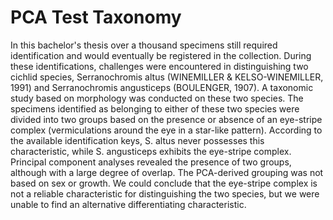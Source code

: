 # PCA Test Taxonomy
 In this bachelor's thesis over a thousand specimens still required identification and would eventually be registered in the collection. During these identifications, challenges were encountered in distinguishing two cichlid species, Serranochromis altus (WINEMILLER & KELSO-WINEMILLER, 1991) and Serranochromis angusticeps (BOULENGER, 1907). A taxonomic study based on morphology was conducted on these two species. The specimens identified as belonging to either of these two species were divided into two groups based on the presence or absence of an eye-stripe complex (vermiculations around the eye in a star-like pattern). According to the available identification keys, S. altus never possesses this characteristic, while S. angusticeps exhibits the eye-stripe complex. Principal component analyses revealed the presence of two groups, although with a large degree of overlap. The PCA-derived grouping was not based on sex or growth. We could conclude that the eye-stripe complex is not a reliable characteristic for distinguishing the two species, but we were unable to find an alternative differentiating characteristic. 

